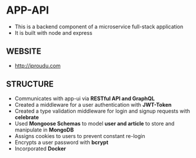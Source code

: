 # APP-API
- This is a backend component of a microservice full-stack application
- It is built with node and express

## WEBSITE
- http://iproudu.com

## STRUCTURE
- Communicates with app-ui via **RESTful API and GraphQL**
- Created a middleware for a user authentication with **JWT-Token**
- Created a type validation middleware for login and signup requests with **celebrate**
- Used **Mongoose Schemas** to model **user and article** to store and manipulate in **MongoDB**
- Assigns cookies to users to prevent constant re-login
- Encrypts a user password with **bcrypt**
- Incorporated **Docker**
